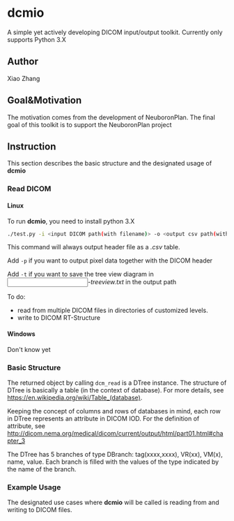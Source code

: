 # dcmio

A simple yet actively developing DICOM input/output toolkit. Currently only supports Python 3.X

## Author

Xiao Zhang

## Goal&Motivation

The motivation comes from the development of NeuboronPlan. The final goal of this toolkit is to support the NeuboronPlan project

## Instruction

This section describes the basic structure and the designated usage of **dcmio**

### Read DICOM

#### Linux

To run **dcmio**, you need to install python 3.X

```bash
./test.py -i <input DICOM path(with filename)> -o <output csv path(without filename)> <-p> <-t>
```

This command will always output header file as a *.csv* table.

Add `-p` if you want to output pixel data together with the DICOM header

Add `-t` if you want to save the tree view diagram in *<input filename>-treeview.txt* in the output path

To do:
- read from multiple DICOM files in directories of customized levels.
- write to DICOM RT-Structure

#### Windows

Don't know yet

### Basic Structure

The returned object by calling `dcm_read` is a DTree instance. The structure of DTree is basically a table (in the context of database). For more details, see <https://en.wikipedia.org/wiki/Table_(database)>.

Keeping the concept of columns and rows of databases in mind, each row in DTree represents an attribute in DICOM IOD. For the definition of attribute, see <http://dicom.nema.org/medical/dicom/current/output/html/part01.html#chapter_3>

The DTree has 5 branches of type DBranch: tag(xxxx,xxxx), VR(xx), VM(x), name, value. Each branch is filled with the values of the type indicated by the name of the branch.

### Example Usage

The designated use cases where **dcmio** will be called is reading from and writing to DICOM files.